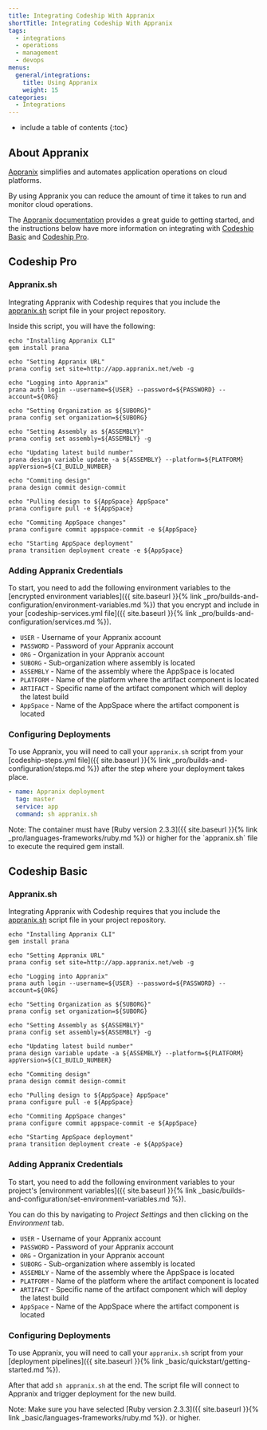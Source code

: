 ```yaml
---
title: Integrating Codeship With Appranix
shortTitle: Integrating Codeship With Appranix
tags:
  - integrations
  - operations
  - management
  - devops
menus:
  general/integrations:
    title: Using Appranix
    weight: 15
categories:
  - Integrations    
---
```


* include a table of contents
{:toc}

## About Appranix

[Appranix](http://www.appranix.com/) simplifies and automates application operations on cloud platforms.

By using Appranix you can reduce the amount of time it takes to run and monitor cloud operations.

The [Appranix documentation](https://app.appranix.net/docs/) provides a great guide to getting started, and the instructions below have more information on integrating with [Codeship Basic](https://codeship.com/features/basic) and [Codeship Pro](https://codeship.com/features/pro).

## Codeship Pro

### Appranix.sh

Integrating Appranix with Codeship requires that you include the  [appranix.sh](https://github.com/RushinthJohn/documentation/blob/appranix/_data/appranix.sh) script file in your project repository.

Inside this script, you will have the following:

```shell
echo "Installing Appranix CLI"
gem install prana

echo "Setting Appranix URL"
prana config set site=http://app.appranix.net/web -g

echo "Logging into Appranix"
prana auth login --username=${USER} --password=${PASSWORD} --account=${ORG}

echo "Setting Organization as ${SUBORG}"
prana config set organization=${SUBORG}

echo "Setting Assembly as ${ASSEMBLY}"
prana config set assembly=${ASSEMBLY} -g

echo "Updating latest build number"
prana design variable update -a ${ASSEMBLY} --platform=${PLATFORM} appVersion=${CI_BUILD_NUMBER}

echo "Commiting design"
prana design commit design-commit

echo "Pulling design to ${AppSpace} AppSpace"
prana configure pull -e ${AppSpace}

echo "Commiting AppSpace changes"
prana configure commit appspace-commit -e ${AppSpace}

echo "Starting AppSpace deployment"
prana transition deployment create -e ${AppSpace}
```

### Adding Appranix Credentials

To start, you need to add the following environment variables to the [encrypted environment variables]({{ site.baseurl }}{% link _pro/builds-and-configuration/environment-variables.md %}) that you encrypt and include in your [codeship-services.yml file]({{ site.baseurl }}{% link _pro/builds-and-configuration/services.md %}).

- `USER` - Username of your Appranix account
- `PASSWORD` - Password of your Appranix account
- `ORG` - Organization in your Appranix account
- `SUBORG` - Sub-organization where assembly is located
- `ASSEMBLY` - Name of the assembly where the AppSpace is located
- `PLATFORM` - Name of the platform where the artifact component is located
- `ARTIFACT` - Specific name of the artifact component which will deploy the latest build
- `AppSpace` - Name of the AppSpace where the artifact component is located

### Configuring Deployments

To use Appranix, you will need to call your `appranix.sh` script from your [codeship-steps.yml file]({{ site.baseurl }}{% link _pro/builds-and-configuration/steps.md %}) after the step where your deployment takes place.

```yaml  
- name: Appranix deployment
  tag: master
  service: app
  command: sh appranix.sh
```

<div class="info-block">
Note: The container must have [Ruby version 2.3.3]({{ site.baseurl }}{% link _pro/languages-frameworks/ruby.md %}) or higher for the `appranix.sh` file to execute the required gem install.
</div>

## Codeship Basic

### Appranix.sh

Integrating Appranix with Codeship requires that you include the  [appranix.sh](https://github.com/RushinthJohn/documentation/blob/appranix/_data/appranix.sh) script file in your project repository.

```shell
echo "Installing Appranix CLI"
gem install prana

echo "Setting Appranix URL"
prana config set site=http://app.appranix.net/web -g

echo "Logging into Appranix"
prana auth login --username=${USER} --password=${PASSWORD} --account=${ORG}

echo "Setting Organization as ${SUBORG}"
prana config set organization=${SUBORG}

echo "Setting Assembly as ${ASSEMBLY}"
prana config set assembly=${ASSEMBLY} -g

echo "Updating latest build number"
prana design variable update -a ${ASSEMBLY} --platform=${PLATFORM} appVersion=${CI_BUILD_NUMBER}

echo "Commiting design"
prana design commit design-commit

echo "Pulling design to ${AppSpace} AppSpace"
prana configure pull -e ${AppSpace}

echo "Commiting AppSpace changes"
prana configure commit appspace-commit -e ${AppSpace}

echo "Starting AppSpace deployment"
prana transition deployment create -e ${AppSpace}
```

### Adding Appranix Credentials

To start, you need to add the following environment variables to your project's [environment variables]({{ site.baseurl }}{% link _basic/builds-and-configuration/set-environment-variables.md %}).

You can do this by navigating to _Project Settings_ and then clicking on the _Environment_ tab.

- `USER` - Username of your Appranix account
- `PASSWORD` - Password of your Appranix account
- `ORG` - Organization in your Appranix account
- `SUBORG` - Sub-organization where assembly is located
- `ASSEMBLY` - Name of the assembly where the AppSpace is located
- `PLATFORM` - Name of the platform where the artifact component is located
- `ARTIFACT` - Specific name of the artifact component which will deploy the latest build
- `AppSpace` - Name of the AppSpace where the artifact component is located

### Configuring Deployments

To use Appranix, you will need to call your `appranix.sh` script from your [deployment pipelines]({{ site.baseurl }}{% link _basic/quickstart/getting-started.md %}).

After that add `sh appranix.sh` at the end. The script file will connect to Appranix and trigger deployment for the new build.

<div class="info-block">
Note: Make sure you have selected [Ruby version 2.3.3]({{ site.baseurl }}{% link _basic/languages-frameworks/ruby.md %}). or higher.
</div>
